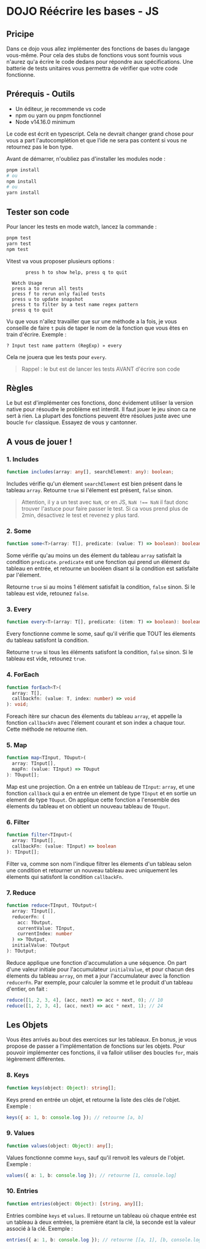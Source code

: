 # DOJO Réécrire les bases - JS

## Pricipe

Dans ce dojo vous allez implémenter des fonctions de bases du langage vous-même.
Pour cela des stubs de fonctions vous sont fournis vous n'aurez qu'a écrire le
code dedans pour répondre aux spécifications. Une batterie de tests unitaires
vous permettra de vérifier que votre code fonctionne.

## Prérequis - Outils

- Un éditeur, je recommende vs code
- npm ou yarn ou pnpm fonctionnel
- Node v14.16.0 minimum

Le code est écrit en typescript. Cela ne devrait changer grand chose pour vous a
part l'autocomplétion et que l'ide ne sera pas content si vous ne retournez pas
le bon type.

Avant de démarrer, n'oubliez pas d'installer les modules node :

```bash
pnpm install
# ou
npm install
# ou
yarn install
```

## Tester son code

Pour lancer les tests en mode watch, lancez la commande :

```bash
pnpm test
yarn test
npm test
```

Vitest va vous proposer plusieurs options :

```
       press h to show help, press q to quit

  Watch Usage
  press a to rerun all tests
  press f to rerun only failed tests
  press u to update snapshot
  press t to filter by a test name regex pattern
  press q to quit
```

Vu que vous n'allez travailler que sur une méthode a la fois, je vous conseille
de faire `t` puis de taper le nom de la fonction que vous êtes en train
d'écrire. Exemple :

```
? Input test name pattern (RegExp) » every
```

Cela ne jouera que les tests pour `every`.

> Rappel : le but est de lancer les tests AVANT d'écrire son code

## Règles

Le but est d'implémenter ces fonctions, donc évidement utiliser la version
native pour résoudre le problème est interdit. Il faut jouer le jeu sinon ca ne
sert à rien. La plupart des fonctions peuvent être résolues juste avec une
boucle `for` classique. Essayez de vous y cantonner.

## A vous de jouer !

### 1. Includes

```ts
function includes(array: any[], searchElement: any): boolean;
```

Includes vérifie qu'un élement `searchElement` est bien présent dans le tableau
`array`. Retourne `true` si l'élement est présent, `false` sinon.

> Attention, il y a un test avec `NaN`, or en JS, `NaN !== NaN` il faut donc
> trouver l'astuce pour faire passer le test. Si ca vous prend plus de 2min,
> désactivez le test et revenez y plus tard.

### 2. Some

```typescript
function some<T>(array: T[], predicate: (value: T) => boolean): boolean;
```

Some vérifie qu'au moins un des élement du tableau `array` satisfait la
condition `predicate`. `predicate` est une fonction qui prend un élément du
tableau en entrée, et retourne un booléen disant si la condition est satisfaite
par l'élement.

Retourne `true` si au moins 1 élément satisfait la condition, `false` sinon. Si
le tableau est vide, retounez `false`.

### 3. Every

```ts
function every<T>(array: T[], predicate: (item: T) => boolean): boolean;
```

Every fonctionne comme le some, sauf qu'il vérifie que TOUT les élements du
tableau satisfont la condition.

Retourne `true` si tous les éléments satisfont la condition, `false` sinon. Si
le tableau est vide, retounez `true`.

### 4. ForEach

```ts
function forEach<T>(
  array: T[],
  callbackfn: (value: T, index: number) => void
): void;
```

Foreach itère sur chacun des élements du tableau `array`, et appelle la fonction
`callbackFn` avec l'élement courant et son index a chaque tour. Cette méthode ne
retourne rien.

### 5. Map

```ts
function map<TInput, TOuput>(
  array: TInput[],
  mapFn: (value: TInput) => TOuput
): TOuput[];
```

Map est une projection. On a en entrée un tableau de `TInput`: `array`, et une
fonction `callback` qui a en entrée un element de type `TInput` et en sortie un
element de type `TOuput`. On applique cette fonction a l'ensemble des élements
du tableau et on obtient un nouveau tableau de `TOuput`.

### 6. Filter

```ts
function filter<TInput>(
  array: TInput[],
  callbackFn: (value: TInput) => boolean
): TInput[];
```

Filter va, comme son nom l'indique filtrer les élements d'un tableau selon une
condition et retourner un nouveau tableau avec uniquement les élements qui
satisfont la condition `callbackFn`.

### 7. Reduce

```ts
function reduce<TInput, TOutput>(
  array: TInput[],
  reducerFn: (
    acc: TOutput,
    currentValue: TInput,
    currentIndex: number
  ) => TOutput,
  initialValue: TOutput
): TOutput;
```

Reduce applique une fonction d'accumulation a une séquence. On part d'une valeur
initiale pour l'accumulateur `initialValue`, et pour chacun des élements du
tableau `array`, on met a jour l'accumulateur avec la fonction `reducerFn`. Par
exemple, pour calculer la somme et le produit d'un tableau d'entier, on fait :

```js
reduce([1, 2, 3, 4], (acc, next) => acc + next, 0); // 10
reduce([1, 2, 3, 4], (acc, next) => acc * next, 1); // 24
```

## Les Objets

Vous êtes arrivés au bout des exercices sur les tableaux. En bonus, je vous
propose de passer a l'implémentation de fonctions sur les objets. Pour pouvoir
implémenter ces fonctions, il va falloir utiliser des boucles `for`, mais
légèrement différentes.

### 8. Keys

```ts
function keys(object: Object): string[];
```

Keys prend en entrée un objet, et retourne la liste des clés de l'objet. Exemple
:

```js
keys({ a: 1, b: console.log }); // retourne [a, b]
```

### 9. Values

```ts
function values(object: Object): any[];
```

Values fonctionne comme `keys`, sauf qu'il renvoit les valeurs de l'objet.
Exemple :

```ts
values({ a: 1, b: console.log }); // retourne [1, console.log]
```

### 10. Entries

```ts
function entries(object: Object): [string, any][];
```

Entries combine `keys` et `values`. Il retourne un tableau où chaque entrée est
un tableau à deux entrées, la première étant la clé, la seconde est la valeur
associé à la clé. Exemple :

```ts
entries({ a: 1, b: console.log }); // retourne [[a, 1], [b, console.log]]
```
